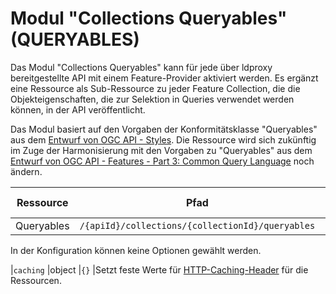 # Modul "Collections Queryables" (QUERYABLES)

Das Modul "Collections Queryables" kann für jede über ldproxy bereitgestellte API mit einem Feature-Provider aktiviert werden. Es ergänzt eine Ressource als Sub-Ressource zu jeder Feature Collection, die die Objekteigenschaften, die zur Selektion in Queries verwendet werden können, in der API veröffentlicht.

Das Modul basiert auf den Vorgaben der Konformitätsklasse "Queryables" aus dem [Entwurf von OGC API - Styles](http://docs.opengeospatial.org/DRAFTS/20-009.html#rc_queryables). Die Ressource wird sich zukünftig im Zuge der Harmonisierung mit den Vorgaben zu "Queryables" aus dem [Entwurf von OGC API - Features - Part 3: Common Query Language](http://docs.opengeospatial.org/DRAFTS/19-079.html#filter-queryables) noch ändern.

|Ressource |Pfad |HTTP-Methode |Unterstützte Ausgabeformate
| --- | --- | --- | ---
|Queryables |`/{apiId}/collections/{collectionId}/queryables` |GET |HTML, JSON

In der Konfiguration können keine Optionen gewählt werden.

|`caching` |object |`{}` |Setzt feste Werte für [HTTP-Caching-Header](general-rules.md#caching) für die Ressourcen.
